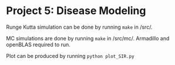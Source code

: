 # Project 5: Disease Modeling

Runge Kutta simulation can be done by running ```make``` in /src/.

MC simulations are done by running ```make``` in /src/mc/. Armadillo and openBLAS required to run.

Plot can be produced by running ```python plot_SIR.py```


